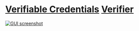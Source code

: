 # [Verifiable Credentials](https://www.w3.org/TR/vc-data-model/) [Verifier](https://vcv.cocody.dev)

[![GUI screenshot](https://user-images.githubusercontent.com/81981/110862688-f2df0a80-82bf-11eb-8524-df6eadce7ada.png)](https://vcv.cocody.dev)
